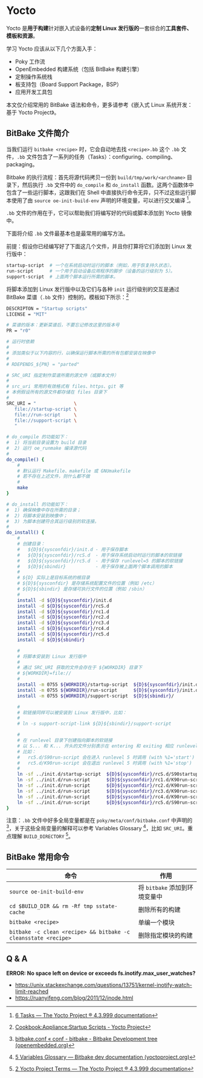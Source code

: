 # Yocto


Yocto 是**用于构建**针对嵌入式设备的**定制 Linux 发行版的**一套综合的**工具套件、模板和资源**。

学习 Yocto 应该从以下几个方面入手：

- Poky 工作流
- OpenEmbedded 构建系统（包括 BitBake 构建引擎）
- 定制操作系统栈
- 板支持包（Board Support Package，BSP）
- 应用开发工具包

本文仅介绍常用的 BitBake 语法和命令，更多请参考《嵌入式 Linux 系统开发：基于 Yocto Project》。

## BitBake 文件简介

当我们运行 `bitbake <recipe>` 时，它会自动地去找 `<recipe>.bb` 这个 `.bb` 文件，`.bb` 文件包含了一系列的任务（Tasks）：configuring、compiling、packaging。

Bitbake 的执行流程：首先将源代码拷贝一份到 `build/tmp/work/<archname>` 目录下，然后执行 `.bb` 文件中的 `do_compile` 和 `do_install` 函数。这两个函数体中包含了一些运行脚本，这跟我们在 Shell 中直接执行命令无异，只不过这些运行脚本使用了由 `source oe-init-build-env` 声明的环境变量，可以进行交叉编译 [^ref-cite-4]。

`.bb` 文件的作用在于，它可以帮助我们将编写好的代码或脚本添加到 Yocto 镜像中。

下面将介绍 `.bb` 文件最基本也是最常用的编写方法。

前提：假设你已经编写好了下面这几个文件，并且你打算将它们添加到 Linux 发行版中：

```bash
startup-script  # 一个在系统启动时运行的脚本（例如，用于恢复持久状态）。
run-script      # 一个用于启动设备应用程序的脚步（设备的运行级别为 5）。
support-script  # 上面两个脚本运行所需的脚本。
```

将脚本添加到 Linux 发行版中以及它们与各种 `init` 运行级别的交互是通过 BitBake 菜谱（`.bb` 文件）控制的。模板如下所示：[^ref-cite-1]

```bash
DESCRIPTON = "Startup scripts"
LICENSE = "MIT"

# 菜谱的版本：更新菜谱后，不要忘记修改这里的版本号
PR = "r0"

# 运行时依赖
#
# 添加类似于以下内容的行，以确保运行脚本所需的所有包都安装在映像中
#
# RDEPENDS_${PN} = "parted"

# SRC_URI 指定制作菜谱所需的源文件（或脚本文件）
#
# src_uri 常用的有效格式有 files、https、git 等
# 本例假设所有的源文件都存储在 files 目录下
#
SRC_URI = "              \
   file://startup-script \
   file://run-script     \
   file://support-script \
   "

# do_compile 的功能如下：
#  1) 将当前目录设置为 build 目录
#  2) 运行 oe_runmake 编译源代码
#
do_compile() {
    #
    # 默认运行 Makefile、makefile 或 GNUmakefile
    # 若不存在上述文件，则什么都不做
    #
    make
}

# do_install 的功能如下：
#  1) 确保映像中存在所需的目录；
#  2) 将脚本安装到映像中；
#  3) 为脚本创建符合其运行级别的软连接。
#
do_install() {
    #
    # 创建目录：
    #   ${D}${sysconfdir}/init.d - 用于保存脚本
    #   ${D}${sysconfdir}/rcS.d  - 用于保存系统启动时运行的脚本的软链接
    #   ${D}${sysconfdir}/rc5.d  - 用于保存 runlevel=5 的脚本的软链接
    #   ${D}${sbindir}           - 用于保存被上面两个脚本调用的脚本
    #
    # ${D} 实际上是目标系统的根目录
    # ${D}${sysconfdir} 是存储系统配置文件的位置（例如 /etc）
    # ${D}${sbindir} 是存储可执行文件的位置（例如 /sbin）
    #
    install -d ${D}${sysconfdir}/init.d
    install -d ${D}${sysconfdir}/rcS.d
    install -d ${D}${sysconfdir}/rc1.d
    install -d ${D}${sysconfdir}/rc2.d
    install -d ${D}${sysconfdir}/rc3.d
    install -d ${D}${sysconfdir}/rc4.d
    install -d ${D}${sysconfdir}/rc5.d
    install -d ${D}${sbindir}

    #
    # 将脚本安装到 Linux 发行版中
    #
    # 通过 SRC_URI 获取的文件会存在于 ${WORKDIR} 目录下
    # ${WORKDIR}=file://
    #
    install -m 0755 ${WORKDIR}/startup-script  ${D}${sysconfdir}/init.d/
    install -m 0755 ${WORKDIR}/run-script      ${D}${sysconfdir}/init.d/
    install -m 0755 ${WORKDIR}/support-script  ${D}${sbindir}/

    #
    # 软链接同样可以被安装到 Linux 发行版中，比如：
    #
    # ln -s support-script-link ${D}${sbindir}/support-script

    #
    # 在 runlevel 目录下创建指向脚本的软链接
    # 以 S... 和 K... 开头的文件分别表示在 entering 和 exiting 相应 runlevel 时会被调用的脚本
    # 比如：
    #   rc5.d/S90run-script 会在进入 runlevel 5 时调用 (with %1='start')
    #   rc5.d/K90run-script 会在退出 runlevel 5 时调用 (with %1='stop')
    #
    ln -sf ../init.d/startup-script  ${D}${sysconfdir}/rcS.d/S90startup-script
    ln -sf ../init.d/run-script      ${D}${sysconfdir}/rc1.d/K90run-script
    ln -sf ../init.d/run-script      ${D}${sysconfdir}/rc2.d/K90run-script
    ln -sf ../init.d/run-script      ${D}${sysconfdir}/rc3.d/K90run-script
    ln -sf ../init.d/run-script      ${D}${sysconfdir}/rc4.d/K90run-script
    ln -sf ../init.d/run-script      ${D}${sysconfdir}/rc5.d/S90run-script
}
```

注意：`.bb` 文件中好多全局变量都是在 `poky/meta/conf/bitbake.conf` 中声明的 [^ref-cite-2]，关于这些全局变量的解释可以参考 Variables Glossary [^ref-cite-3]，比如 `SRC_URI`。重点理解 `BUILD_DIRECTORY` [^ref-cite-5]。

## BitBake 常用命令

| 命令                                                         | 作用                          |
| ------------------------------------------------------------ | ----------------------------- |
| `source oe-init-build-env`                                   | 将 `bitbake` 添加到环境变量中 |
| `cd $BUILD_DIR && rm -Rf tmp sstate-cache`                   | 删除所有的构建                |
| `bitbake <recipe>`                                           | 单编一个模块                  |
| `bitbake -c clean <recipe> && bitbake -c cleansstate <recipe>` | 删除指定模块的构建            |

## Q & A

**ERROR: No space left on device or exceeds fs.inotify.max_user_watches?**

- <https://unix.stackexchange.com/questions/13751/kernel-inotify-watch-limit-reached>
- <https://ruanyifeng.com/blog/2011/12/inode.html>

[^ref-cite-1]: [Cookbook:Appliance:Startup Scripts - Yocto Project](https://wiki.yoctoproject.org/wiki/Cookbook:Appliance:Startup_Scripts)
[^ref-cite-2]: [bitbake.conf « conf - bitbake - Bitbake Development tree (openembedded.org)](https://git.openembedded.org/bitbake/tree/conf/bitbake.conf)
[^ref-cite-3]: [5 Variables Glossary — Bitbake dev documentation (yoctoproject.org)](https://docs.yoctoproject.org/bitbake/2.6/bitbake-user-manual/bitbake-user-manual-ref-variables.html#term-SRC_URI)
[^ref-cite-4]: [6 Tasks — The Yocto Project ® 4.3.999 documentation](https://docs.yoctoproject.org/ref-manual/tasks.html#do-compile)
[^ref-cite-5]: [2 Yocto Project Terms — The Yocto Project ® 4.3.999 documentation](https://docs.yoctoproject.org/ref-manual/terms.html#term-Build-Directory)

